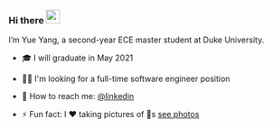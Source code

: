 ### Hi there <a href="https://www.gautamkrishnar.com/"><img src="https://media.giphy.com/media/hvRJCLFzcasrR4ia7z/giphy.gif" width="25px"></a>
I’m Yue Yang, a second-year ECE master student at Duke University.
- :mortar_board: I will graduate in May 2021
- :woman_technologist: I'm looking for a full-time software engineer position  

- 🤣 How to reach me: [@linkedin](https://www.linkedin.com/in/yue-yang-b37482142/)  
- ⚡ Fun fact: I :heart: taking pictures of :city_sunset:s [see photos](https://www.linkedin.com/in/yue-yang-b37482142/)  
